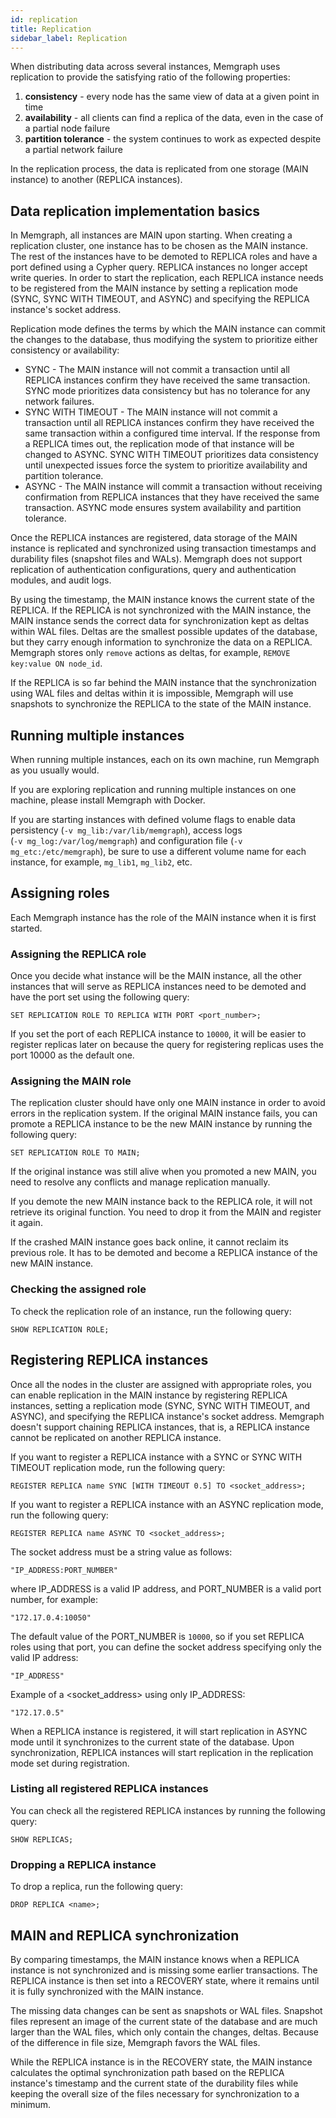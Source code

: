 ```yaml
---
id: replication
title: Replication
sidebar_label: Replication
---
```


When distributing data across several instances, Memgraph uses replication to
provide the satisfying ratio of the following properties:

 1. **consistency** - every node has the same view of data at a given point in
    time 
 2. **availability** - all clients can find a replica of the data, even in the
    case of a partial node failure
 3. **partition tolerance** - the system continues to work as expected despite a
    partial network failure

In the replication process, the data is replicated from one storage (MAIN
instance) to another (REPLICA instances).

## Data replication implementation basics 

In Memgraph, all instances are MAIN upon starting. When creating a replication
cluster, one instance has to be chosen as the MAIN instance. The rest of the
instances have to be demoted to REPLICA roles and have a port defined using a
Cypher query. REPLICA instances no longer accept write queries. In order to
start the replication, each REPLICA instance needs to be registered from the
MAIN instance by setting a replication mode (SYNC, SYNC WITH TIMEOUT, and ASYNC)
and specifying the REPLICA instance's socket address. 

Replication mode defines the terms by which the MAIN instance can commit the
changes to the database, thus modifying the system to prioritize either
consistency or availability: 
  - SYNC - The MAIN instance will not commit a transaction until all REPLICA
    instances confirm they have received the same transaction. SYNC mode
    prioritizes data consistency but has no tolerance for any network failures.  
  - SYNC WITH TIMEOUT - The MAIN instance will not commit a transaction until
    all REPLICA instances confirm they have received the same transaction within
    a configured time interval. If the response from a REPLICA times out, the
    replication mode of that instance will be changed to ASYNC. SYNC WITH
    TIMEOUT prioritizes data consistency until unexpected issues force
    the system to prioritize availability and partition tolerance.
  - ASYNC - The MAIN instance will commit a transaction without receiving
    confirmation from REPLICA instances that they have received the same
    transaction. ASYNC mode ensures system availability and partition tolerance.

Once the REPLICA instances are registered, data storage of the MAIN instance is
replicated and synchronized using transaction timestamps and durability files
(snapshot files and WALs). Memgraph does not support replication of
authentication configurations, query and authentication modules, and audit logs.

By using the timestamp, the MAIN instance knows the current state of the
REPLICA. If the REPLICA is not synchronized with the MAIN instance, the MAIN
instance sends the correct data for synchronization kept as deltas within WAL
files. Deltas are the smallest possible updates of the database, but they carry
enough information to synchronize the data on a REPLICA. Memgraph stores only
`remove` actions as deltas, for example, `REMOVE key:value ON node_id`.

If the REPLICA is so far behind the MAIN instance that the synchronization using
WAL files and deltas within it is impossible, Memgraph will use snapshots to
synchronize the REPLICA to the state of the MAIN instance.

## Running multiple instances

When running multiple instances, each on its own machine, run Memgraph as you
usually would.

If you are exploring replication and running multiple instances on one machine,
please install Memgraph with Docker.

If you are starting instances with defined volume flags to enable data
persistency (`-v mg_lib:/var/lib/memgraph`), access logs <br/> (`-v
mg_log:/var/log/memgraph`) and configuration file (`-v mg_etc:/etc/memgraph`),
be sure to use a different volume name for each instance, for example,
`mg_lib1`, `mg_lib2`, etc.

## Assigning roles 

Each Memgraph instance has the role of the MAIN instance when it is first
started. 

### Assigning the REPLICA role

Once you decide what instance will be the MAIN instance, all the other instances
that will serve as REPLICA instances need to be demoted and have the port set
using the following query:

```plaintext
SET REPLICATION ROLE TO REPLICA WITH PORT <port_number>;
```

If you set the port of each REPLICA instance to `10000`, it will be easier to
register replicas later on because the query for registering replicas uses the
port 10000 as the default one.  

### Assigning the MAIN role

The replication cluster should have only one MAIN instance in order to
avoid errors in the replication system. If the original MAIN instance fails, you
can promote a REPLICA instance to be the new MAIN instance by running the
following query:

```plaintext
SET REPLICATION ROLE TO MAIN;
```

If the original instance was still alive when you promoted a new MAIN, you need
to resolve any conflicts and manage replication manually.

If you demote the new MAIN instance back to the REPLICA role, it will not retrieve
its original function. You need to drop it from the MAIN and register it again.

If the crashed MAIN instance goes back online, it cannot reclaim its previous
role. It has to be demoted and become a REPLICA instance of the new MAIN
instance.

### Checking the assigned role

To check the replication role of an instance, run the following
query:

```plaintext
SHOW REPLICATION ROLE;
```

## Registering REPLICA instances

Once all the nodes in the cluster are assigned with appropriate roles, you can
enable replication in the MAIN instance by registering REPLICA instances,
setting a replication mode (SYNC, SYNC WITH TIMEOUT, and ASYNC), and specifying
the REPLICA instance's socket address. Memgraph doesn't support chaining REPLICA
instances, that is, a REPLICA instance cannot be replicated on another REPLICA
instance.

If you want to register a REPLICA instance with a SYNC or SYNC WITH TIMEOUT
replication mode, run the following query:

```plaintext
REGISTER REPLICA name SYNC [WITH TIMEOUT 0.5] TO <socket_address>;
```

If you want to register a REPLICA instance with an ASYNC replication mode, run
the following query:

```plaintext
REGISTER REPLICA name ASYNC TO <socket_address>;
```

The socket address must be a string value as follows:

```plaintext
"IP_ADDRESS:PORT_NUMBER"
```

where IP_ADDRESS is a valid IP address, and PORT_NUMBER is a valid port number,
for example: 

```plaintext
"172.17.0.4:10050"
```

The default value of the PORT_NUMBER is `10000`, so if you set REPLICA roles using
that port, you can define the socket address specifying only the valid IP address: 

```plaintext
"IP_ADDRESS"
```

Example of a <socket_address> using only IP_ADDRESS:

```plaintext
"172.17.0.5"
```

When a REPLICA instance is registered, it will start replication in ASYNC mode
until it synchronizes to the current state of the database. Upon
synchronization, REPLICA instances will start replication in the replication
mode set during registration.

### Listing all registered REPLICA instances

You can check all the registered REPLICA instances by running the following query: 

```plaintext
SHOW REPLICAS;
```

### Dropping a REPLICA instance

To drop a replica, run the following query:

```plaintext
DROP REPLICA <name>;
```

## MAIN and REPLICA synchronization

By comparing timestamps, the MAIN instance knows when a REPLICA instance is not
synchronized and is missing some earlier transactions. The REPLICA instance is then
set into a RECOVERY state, where it remains until it is fully synchronized with
the MAIN instance. 

The missing data changes can be sent as snapshots or WAL files. Snapshot files
represent an image of the current state of the database and are much larger than
the WAL files, which only contain the changes, deltas. Because of the difference
in file size, Memgraph favors the WAL files. 

While the REPLICA instance is in the RECOVERY state, the MAIN instance calculates
the optimal synchronization path based on the REPLICA instance's timestamp and the
current state of the durability files while keeping the overall size of the
files necessary for synchronization to a minimum.